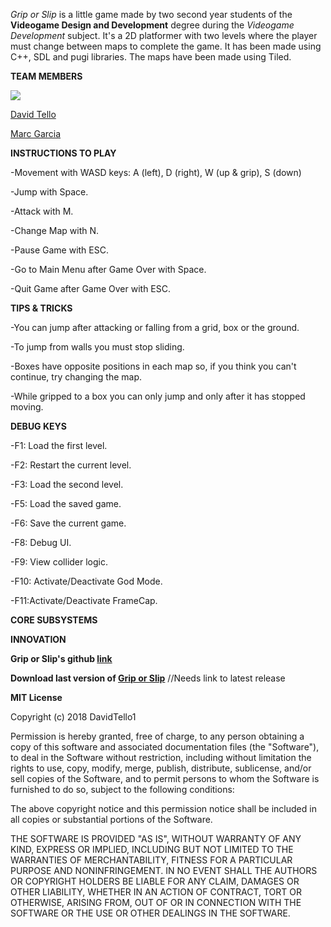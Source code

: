 *Grip or Slip* is a little game made by two second year students of the **Videogame Design and Development** degree during the *Videogame Development* subject. It's a 2D platformer with two levels where the player must change between maps to complete the game. It has been made using C++, SDL and pugi libraries. The maps have been made using Tiled.

**TEAM MEMBERS**

<img src="https://drive.google.com/open?id=1SwIo5wclkMEWYVq_dS7QHXGA_UmMk6Nw">

[David Tello](https://github.com/DavidTello1)

[Marc Garcia](https://github.com/marcgreig)

**INSTRUCTIONS TO PLAY**

-Movement with WASD keys: A (left), D (right), W (up & grip), S (down)

-Jump with Space.

-Attack with M.

-Change Map with N.

-Pause Game with ESC.

-Go to Main Menu after Game Over with Space.

-Quit Game after Game Over with ESC.

**TIPS & TRICKS**

-You can jump after attacking or falling from a grid, box or the ground.

-To jump from walls you must stop sliding.

-Boxes have opposite positions in each map so, if you think you can't continue, try changing the map.

-While gripped to a box you can only jump and only after it has stopped moving.

**DEBUG KEYS**

-F1: Load the first level.

-F2: Restart the current level.

-F3: Load the second level.

-F5: Load the saved game.

-F6: Save the current game.

-F8: Debug UI.

-F9: View collider logic.

-F10: Activate/Deactivate God Mode.

-F11:Activate/Deactivate FrameCap.

**CORE SUBSYSTEMS**

**INNOVATION**

**Grip or Slip's github [link](https://github.com/DavidTello1/Development)**

**Download last version of [Grip or Slip]()** //Needs link to latest release

**MIT License**

Copyright (c) 2018 DavidTello1

Permission is hereby granted, free of charge, to any person obtaining a copy
of this software and associated documentation files (the "Software"), to deal
in the Software without restriction, including without limitation the rights
to use, copy, modify, merge, publish, distribute, sublicense, and/or sell
copies of the Software, and to permit persons to whom the Software is
furnished to do so, subject to the following conditions:

The above copyright notice and this permission notice shall be included in all
copies or substantial portions of the Software.

THE SOFTWARE IS PROVIDED "AS IS", WITHOUT WARRANTY OF ANY KIND, EXPRESS OR
IMPLIED, INCLUDING BUT NOT LIMITED TO THE WARRANTIES OF MERCHANTABILITY,
FITNESS FOR A PARTICULAR PURPOSE AND NONINFRINGEMENT. IN NO EVENT SHALL THE
AUTHORS OR COPYRIGHT HOLDERS BE LIABLE FOR ANY CLAIM, DAMAGES OR OTHER
LIABILITY, WHETHER IN AN ACTION OF CONTRACT, TORT OR OTHERWISE, ARISING FROM,
OUT OF OR IN CONNECTION WITH THE SOFTWARE OR THE USE OR OTHER DEALINGS IN THE
SOFTWARE.
